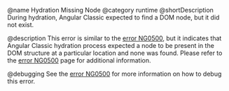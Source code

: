 @name Hydration Missing Node
@category runtime
@shortDescription During hydration, Angular Classic expected to find a DOM node, but it did not exist.

@description
This error is similar to the [error NG0500](errors/NG0500), but it indicates that Angular Classic hydration process expected a node to be present in the DOM structure at a particular location and none was found. Please refer to the [error NG0500](errors/NG0500) page for additional information.

@debugging
See the [error NG0500](errors/NG0500) for more information on how to debug this error.